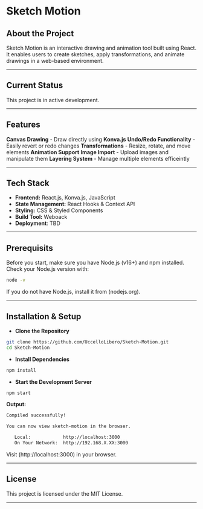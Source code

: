 # Sketch Motion

## **About the Project**

Sketch Motion is an interactive drawing and animation tool built using React. 
It enables users to create sketches, apply transformations, and animate drawings in a web-based environment. 

---

## **Current Status**

This project is in active development. 

---

## **Features**

**Canvas Drawing** - Draw directly using **Konva.js**
**Undo/Redo Functionality** - Easily revert or redo changes
**Transformations** - Resize, rotate, and move elements
**Animation Support**
**Image Import** - Upload images and manipulate them
**Layering System** - Manage multiple elements efficeintly

---

## **Tech Stack**

- **Frontend:** React.js, Konva.js, JavaScript
- **State Management:** React Hooks & Context API
- **Styling:** CSS & Styled Components
- **Build Tool:** Weboack
- **Deployment**: TBD


---

## **Prerequisits**

Before you start, make sure you have Node.js (v16+) and npm installed.
Check your Node.js version with: 
```bash
node -v
```

If you do not have Node.js, install it from (nodejs.org).

---

## **Installation & Setup**

- **Clone the Repository**
```bash
git clone https://github.com/UccelloLibero/Sketch-Motion.git
cd Sketch-Motion
```

- **Install Dependencies**
```bash
npm install
```

- **Start the Development Server**
```bash
npm start
```

**Output:**
```bash
Compiled successfully!

You can now view sketch-motion in the browser.

   Local:            http://localhost:3000
   On Your Network:  http://192.168.X.XX:3000
```

Visit (http://localhost:3000) in your browser.

---

## **License**
This project is licensed under the MIT License. 

---